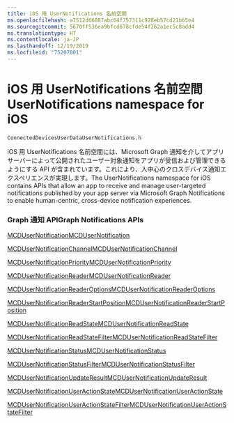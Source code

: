 ```yaml
---
title: iOS 用 UserNotifications 名前空間
ms.openlocfilehash: a7512d66887abc64f757311c928eb57cd21b65e4
ms.sourcegitcommit: 5670ff536ea9bfcd678cfde54f262a1ec5c8add4
ms.translationtype: HT
ms.contentlocale: ja-JP
ms.lasthandoff: 12/19/2019
ms.locfileid: "75207801"
---
```

# <a name="usernotifications-namespace-for-ios"></a><span data-ttu-id="e1254-102">iOS 用 UserNotifications 名前空間</span><span class="sxs-lookup"><span data-stu-id="e1254-102">UserNotifications namespace for iOS</span></span>
```
ConnectedDevicesUserDataUserNotifications.h
```
<span data-ttu-id="e1254-103">iOS 用 UserNotifications 名前空間には、Microsoft Graph 通知を介してアプリ サーバーによって公開されたユーザー対象通知をアプリが受信および管理できるようにする API が含まれています。これにより、人中心のクロスデバイス通知エクスペリエンスが実現します。</span><span class="sxs-lookup"><span data-stu-id="e1254-103">The UserNotifications namespace for iOS contains APIs that allow an app to receive and manage user-targeted notifications published by your app server via Microsoft Graph Notifications to enable human-centric, cross-device notification experiences.</span></span> 

### <a name="graph-notifications-apis"></a><span data-ttu-id="e1254-104">Graph 通知 API</span><span class="sxs-lookup"><span data-stu-id="e1254-104">Graph Notifications APIs</span></span>

[<span data-ttu-id="e1254-105">MCDUserNotification</span><span class="sxs-lookup"><span data-stu-id="e1254-105">MCDUserNotification</span></span>](MCDUserNotification.md)

[<span data-ttu-id="e1254-106">MCDUserNotificationChannel</span><span class="sxs-lookup"><span data-stu-id="e1254-106">MCDUserNotificationChannel</span></span>](MCDUserNotificationChannel.md)

[<span data-ttu-id="e1254-107">MCDUserNotificationPriority</span><span class="sxs-lookup"><span data-stu-id="e1254-107">MCDUserNotificationPriority</span></span>](MCDUserNotificationPriority.md)

[<span data-ttu-id="e1254-108">MCDUserNotificationReader</span><span class="sxs-lookup"><span data-stu-id="e1254-108">MCDUserNotificationReader</span></span>](MCDUserNotificationReader.md)

[<span data-ttu-id="e1254-109">MCDUserNotificationReaderOptions</span><span class="sxs-lookup"><span data-stu-id="e1254-109">MCDUserNotificationReaderOptions</span></span>](MCDUserNotificationReaderOptions.md)

[<span data-ttu-id="e1254-110">MCDUserNotificationReaderStartPosition</span><span class="sxs-lookup"><span data-stu-id="e1254-110">MCDUserNotificationReaderStartPosition</span></span>](MCDUserNotificationReaderStartPosition.md)

[<span data-ttu-id="e1254-111">MCDUserNotificationReadState</span><span class="sxs-lookup"><span data-stu-id="e1254-111">MCDUserNotificationReadState</span></span>](MCDUserNotificationReadState.md)

[<span data-ttu-id="e1254-112">MCDUserNotificationReadStateFilter</span><span class="sxs-lookup"><span data-stu-id="e1254-112">MCDUserNotificationReadStateFilter</span></span>](MCDUserNotificationReadStateFilter.md)

[<span data-ttu-id="e1254-113">MCDUserNotificationStatus</span><span class="sxs-lookup"><span data-stu-id="e1254-113">MCDUserNotificationStatus</span></span>](MCDUserNotificationStatus.md)

[<span data-ttu-id="e1254-114">MCDUserNotificationStatusFilter</span><span class="sxs-lookup"><span data-stu-id="e1254-114">MCDUserNotificationStatusFilter</span></span>](MCDUserNotificationStatusFilter.md)

[<span data-ttu-id="e1254-115">MCDUserNotificationUpdateResult</span><span class="sxs-lookup"><span data-stu-id="e1254-115">MCDUserNotificationUpdateResult</span></span>](MCDUserNotificationUpdateResult.md)

[<span data-ttu-id="e1254-116">MCDUserNotificationUserActionState</span><span class="sxs-lookup"><span data-stu-id="e1254-116">MCDUserNotificationUserActionState</span></span>](MCDUserNotificationUserActionState.md)

[<span data-ttu-id="e1254-117">MCDUserNotificationUserActionStateFilter</span><span class="sxs-lookup"><span data-stu-id="e1254-117">MCDUserNotificationUserActionStateFilter</span></span>](MCDUserNotificationUserActionStateFilter.md)
